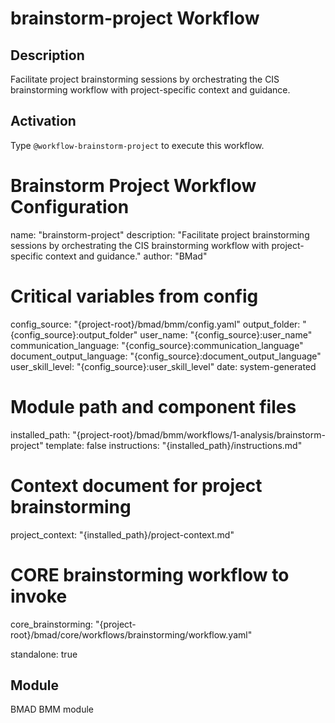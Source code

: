 # brainstorm-project Workflow

## Description
Facilitate project brainstorming sessions by orchestrating the CIS brainstorming workflow with project-specific context and guidance.

## Activation
Type `@workflow-brainstorm-project` to execute this workflow.

# Brainstorm Project Workflow Configuration
name: "brainstorm-project"
description: "Facilitate project brainstorming sessions by orchestrating the CIS brainstorming workflow with project-specific context and guidance."
author: "BMad"

# Critical variables from config
config_source: "{project-root}/bmad/bmm/config.yaml"
output_folder: "{config_source}:output_folder"
user_name: "{config_source}:user_name"
communication_language: "{config_source}:communication_language"
document_output_language: "{config_source}:document_output_language"
user_skill_level: "{config_source}:user_skill_level"
date: system-generated

# Module path and component files
installed_path: "{project-root}/bmad/bmm/workflows/1-analysis/brainstorm-project"
template: false
instructions: "{installed_path}/instructions.md"

# Context document for project brainstorming
project_context: "{installed_path}/project-context.md"

# CORE brainstorming workflow to invoke
core_brainstorming: "{project-root}/bmad/core/workflows/brainstorming/workflow.yaml"

standalone: true


## Module
BMAD BMM module
